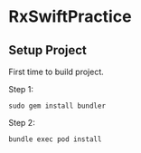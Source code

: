 # RxSwiftPractice

## Setup Project

First time to build project.

Step 1:

```
sudo gem install bundler
```

Step 2:
```
bundle exec pod install
```

